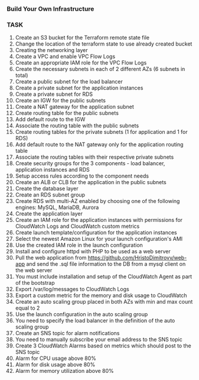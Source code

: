 ### Build Your Own Infrastructure ###

### TASK ###

1. Create an S3 bucket for the Terraform remote state file
2. Change the location of the terraform state to use already created bucket
3. Creating the networking layer
4. Create a VPC and enable VPC Flow Logs
5. Create an appropriate IAM role for the VPC Flow Logs
6. Create the necessary subnets in each of 2 different AZs (6 subnets in total)
7. Create a public subnet for the load balancer
8. Create a private subnet for the application instances
9. Create a private subnet for RDS
10. Create an IGW for the public subnets
11. Create a NAT gateway for the application subnet
12. Create routing table for the public subnets
13. Add default route to the IGW
14. Associate the routing table with the public subnets
15. Create routing tables for the private subnets (1 for application and 1 for RDS)
16. Add default route to the NAT gateway only for the application routing table
17. Associate the routing tables with their respective private subnets
18. Create security groups for the 3 components - load balancer, application instances and RDS
19. Setup access rules according to the component needs
20. Create an ALB or CLB for the application in the public subnets
21. Create the database layer
22. Create an RDS subnet group
23. Create RDS with multi-AZ enabled by choosing one of the following engines: MySQL, MariaDB, Aurora
24. Create the application layer
25. Create an IAM role for the application instances with permissions for CloudWatch Logs and CloudWatch custom metrics
26. Create launch template/configuration for the application instances
27. Select the newest Amazon Linux for your launch configuration's AMI
28. Use the created IAM role in the launch configuration
29. Install and configure httpd with PHP to be used as a web server
30. Pull the web application from https://github.com/HristoDimitrovv/web-app and send the .sql file information to the DB from a mysql client on the web server
31. You must include installation and setup of the CloudWatch Аgent as part of the bootstrap
32. Export /var/log/messages to CloudWatch Logs
33. Export a custom metric for the memory and disk usage to CloudWatch
34. Create an auto scaling group placed in both AZs with min and max count equal to 2
35. Use the launch configuration in the auto scaling group 
36. You need to specify the load balancer in the definition of the auto scaling group
37. Create an SNS topic for alarm notifications
38. You need to manually subscribe your email address to the SNS topic
39. Create 3 CloudWatch Alarms based on metrics which should post to the SNS topic
40. Alarm for CPU usage above 80%
41. Alarm for disk usage above 80%
42. Alarm for memory utilization above 80%



